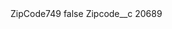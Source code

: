 <?xml version="1.0" encoding="UTF-8"?>
<CustomMetadata xmlns="http://soap.sforce.com/2006/04/metadata" xmlns:xsi="http://www.w3.org/2001/XMLSchema-instance" xmlns:xsd="http://www.w3.org/2001/XMLSchema">
    <label>ZipCode749</label>
    <protected>false</protected>
    <values>
        <field>Zipcode__c</field>
        <value xsi:type="xsd:string">20689</value>
    </values>
</CustomMetadata>

